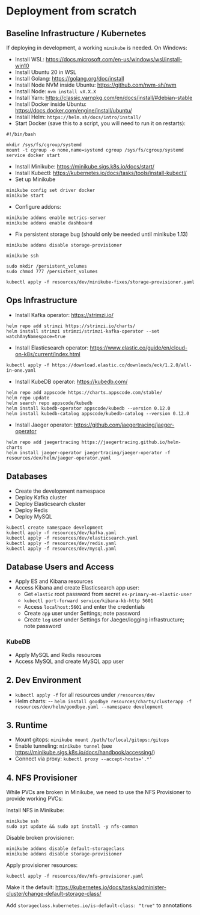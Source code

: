 # Deployment from scratch

## Baseline Infrastructure / Kubernetes

If deploying in development, a working `minikube` is needed. On Windows:

- Install WSL: https://docs.microsoft.com/en-us/windows/wsl/install-win10
- Install Ubuntu 20 in WSL
- Install Golang: https://golang.org/doc/install
- Install Node NVM inside Ubuntu: https://github.com/nvm-sh/nvm
- Install Node: `nvm install vX.X.X`
- Install Yarn: https://classic.yarnpkg.com/en/docs/install/#debian-stable
- Install Docker inside Ubuntu: https://docs.docker.com/engine/install/ubuntu/
- Install Helm: `https://helm.sh/docs/intro/install/`
- Start Docker (save this to a script, you will need to run it on restarts):
```
#!/bin/bash

mkdir /sys/fs/cgroup/systemd
mount -t cgroup -o none,name=systemd cgroup /sys/fs/cgroup/systemd
service docker start
```
- Install Minikube: https://minikube.sigs.k8s.io/docs/start/
- Install Kubectl: https://kubernetes.io/docs/tasks/tools/install-kubectl/
- Set up Minikube
```
minikube config set driver docker
minikube start
```
- Configure addons:
```
minikube addons enable metrics-server
minikube addons enable dashboard
```
- Fix persistent storage bug (should only be needed until minikube 1.13)
```
minikube addons disable storage-provisioner
```
```
minikube ssh

sudo mkdir /persistent_volumes
sudo chmod 777 /persistent_volumes
```
```
kubectl apply -f resources/dev/minikube-fixes/storage-provisioner.yaml
```

## Ops Infrastructure

- Install Kafka operator: https://strimzi.io/
```
helm repo add strimzi https://strimzi.io/charts/
helm install strimzi strimzi/strimzi-kafka-operator --set watchAnyNamespace=true
```
- Install Elasticsearch operator: https://www.elastic.co/guide/en/cloud-on-k8s/current/index.html
```
kubectl apply -f https://download.elastic.co/downloads/eck/1.2.0/all-in-one.yaml
```
- Install KubeDB operator: https://kubedb.com/
```
helm repo add appscode https://charts.appscode.com/stable/
helm repo update
helm search repo appscode/kubedb
helm install kubedb-operator appscode/kubedb --version 0.12.0
helm install kubedb-catalog appscode/kubedb-catalog --version 0.12.0
```
- Install Jaeger operator: https://github.com/jaegertracing/jaeger-operator
```
helm repo add jaegertracing https://jaegertracing.github.io/helm-charts
helm install jaeger-operator jaegertracing/jaeger-operator -f resources/dev/helm/jaeger-operator.yaml
```

## Databases

- Create the development namespace
- Deploy Kafka cluster
- Deploy Elasticsearch cluster
- Deploy Redis
- Deploy MySQL
```
kubectl create namespace development
kubectl apply -f resources/dev/kafka.yaml
kubectl apply -f resources/dev/elasticsearch.yaml
kubectl apply -f resources/dev/redis.yaml
kubectl apply -f resources/dev/mysql.yaml
```

## Database Users and Access


- Apply ES and Kibana resources
- Access Kibana and create Elasticsearch app user:
  - Get `elastic` root password from secret `es-primary-es-elastic-user`
  - `kubectl port-forward service/kibana-kb-http 5601`
  - Access `localhost:5601` and enter the credentials
  - Create `app` user under Settings; note password
  - Create `log` user under Settings for Jaeger/logging infrastructure; note password

### KubeDB



- Apply MySQL and Redis resources
- Access MySQL and create MySQL app user

## 2. Dev Environment

- `kubectl apply -f` for all resources under `/resources/dev`
- Helm charts:
-- `helm install goodbye resources/charts/clusterapp -f resources/dev/helm/goodbye.yaml --namespace development`

## 3. Runtime

- Mount gitops: `minikube mount /path/to/local/gitops:/gitops`
- Enable tunneling: `minikube tunnel` (see https://minikube.sigs.k8s.io/docs/handbook/accessing/)
- Connect via proxy: `kubectl proxy --accept-hosts='.*'`

## 4. NFS Provisioner

While PVCs are broken in Minikube, we need to use the NFS Provisioner to provide working PVCs:

Install NFS in Minikube:
```
minikube ssh
sudo apt update && sudo apt install -y nfs-common
```

Disable broken provisioner:
```
minikube addons disable default-storageclass
minikube addons disable storage-provisioner
```

Apply provisioner resources:
```
kubectl apply -f resources/dev/nfs-provisioner.yaml
```

Make it the default:
https://kubernetes.io/docs/tasks/administer-cluster/change-default-storage-class/

Add `storageclass.kubernetes.io/is-default-class: "true"` to annotations
